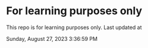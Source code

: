 # For learning purposes only
This repo is for learning purposes only.
Last updated at

Sunday, August 27, 2023 3:36:59 PM

